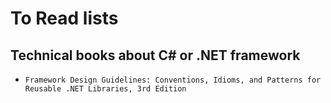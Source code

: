# To Read lists

## Technical books about C# or .NET framework
- `Framework Design Guidelines: Conventions, Idioms, and Patterns for Reusable .NET Libraries, 3rd Edition`
